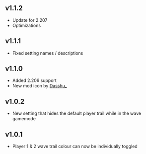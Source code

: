 ## v1.1.2
- Update for 2.207
- Optimizations
## v1.1.1
- Fixed setting names / descriptions
## v1.1.0
- Added 2.206 support
- New mod icon by [Dasshu_](https://twitter.com/DasshuGames)
## v1.0.2
- New setting that hides the default player trail while in the wave gamemode
## v1.0.1
- Player 1 & 2 wave trail colour can now be individually toggled